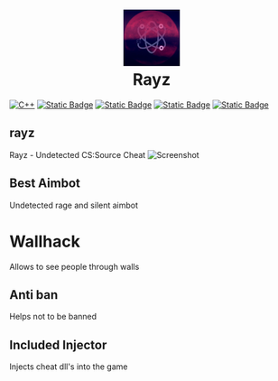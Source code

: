 <h1 align="center">
<img src="https://github.com/Rayzware/rayz/blob/4b0fe9a1c299e08958b18aa5783b5af959d0f9b2/IMG_0229.jpeg" alt="icon" style="width: 100px; height: 100px"><br>Rayz
</h1>

[![C++](https://img.shields.io/badge/build-C++-blue?style=flat&label=Language&logo=visualstudio&logoColor=%231082c3)](https://en.wikipedia.org/wiki/C%2B%2B)
[![Static Badge](https://img.shields.io/badge/Download-Rayz?style=flat&logo=DocuSign&logoColor=orange&labelColor=gray&color=orange)](https://github.com/brokenmoony/rayz/releases)
[![Static Badge](https://img.shields.io/badge/CS%3ASource(V34)-CSS?style=flat&logo=counterstrike&logoColor=white&label=Game&labelColor=gray&color=green)](https://en.wikipedia.org/wiki/Counter-Strike:_Source)
[![Static Badge](https://img.shields.io/badge/Online-CSS?style=flat&logo=carrd&logoColor=white&label=Website&labelColor=gray&color=green)](https://rayzware.carrd.co)
[![Static Badge](https://img.shields.io/badge/Discord-Rayz?style=flat&logo=discord&logoColor=%25234ec920&label=chat&labelColor=gray&color=green)](https://discord.gg/CGUqAcqpCW)

## rayz
Rayz - Undetected CS:Source Cheat
![Screenshot](https://cdn.discordapp.com/attachments/1088009763444494427/1210240612440350740/JRlygPe.png?ex=65e9d767&is=65d76267&hm=eae5332884e680915f493ebe32c0c332179fca1381ea367f7002730e9d6982c2&)
## Best Aimbot
Undetected rage and silent aimbot
# Wallhack
Allows to see people through walls
## Anti ban
Helps not to be banned
## Included Injector
Injects cheat dll's into the game 
